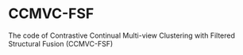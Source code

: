 # CCMVC-FSF
The code of Contrastive Continual Multi-view Clustering with Filtered Structural Fusion (CCMVC-FSF)
